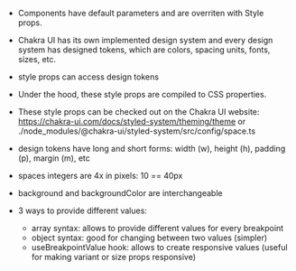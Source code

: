 - Components have default parameters and are overriten with Style props.
- Chakra UI has its own implemented design system and every design system has designed tokens, which are colors, spacing units, fonts, sizes, etc.
- style props can access design tokens
- Under the hood, these style props are compiled to CSS properties.
- These style props can be checked out on the Chakra UI website: https://chakra-ui.com/docs/styled-system/theming/theme or
  ./node_modules/@chakra-ui/styled-system/src/config/space.ts
- design tokens have long and short forms: width (w), height (h), padding (p), margin (m), etc
- spaces integers are 4x in pixels: 10 == 40px
- background and backgroundColor are interchangeable


- 3 ways to provide different values:
  - array syntax: allows to provide different values for every breakpoint
  - object syntax: good for changing between two values (simpler)
  - useBreakpointValue hook: allows to create responsive values (useful for making variant or size props responsive)
